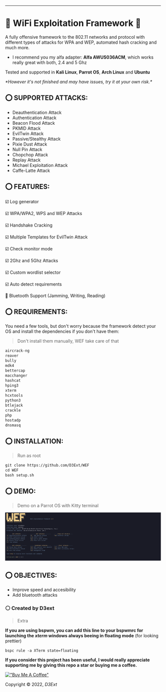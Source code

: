 
-------------------------------------------------

# 📡 WiFi Exploitation Framework 📡

A fully offensive framework to the 802.11 networks and protocol with different types of attacks for WPA and WEP, automated hash cracking and much more.

- I recommend you my alfa adapter: **Alfa AWUS036ACM**, which works really great with both, 2.4 and 5 Ghz

Tested and supported in **Kali Linux**, **Parrot OS**, **Arch Linux** and **Ubuntu**

*\*However it's not finished and may have issues, try it at your own risk.\**

## ⭕ SUPPORTED ATTACKS:

- Deauthentication Attack
- Authentication Attack
- Beacon Flood Attack
- PKMID Attack
- EvilTwin Attack 
- Passive/Stealthy Attack
- Pixie Dust Attack
- Null Pin Attack
- Chopchop Attack
- Replay Attack
- Michael Exploitation Attack
- Caffe-Latte Attack

## ⭕ FEATURES:

:ballot_box_with_check: Log generator

:ballot_box_with_check: WPA/WPA2, WPS and WEP Attacks

:ballot_box_with_check: Handshake Cracking

:ballot_box_with_check: Multiple Templates for EvilTwin Attack

:ballot_box_with_check: Check monitor mode

:ballot_box_with_check: 2Ghz and 5Ghz Attacks

:ballot_box_with_check: Custom wordlist selector

:ballot_box_with_check: Auto detect requirements

:black_square_button: Bluetooth Support (Jamming, Writing, Reading)

## ⭕ REQUIREMENTS:
You need a few tools, but don't worry because the framework detect your OS and install the dependencies if you don't have them:
> Don't install them manually, WEF take care of that

    aircrack-ng
    reaver
    bully
    mdk4
    bettercap
    macchanger
    hashcat
    hping3
    xterm
    hcxtools
    python3
    btlejack
    crackle
    php
    hostadp
    dnsmasq

## ⭕ INSTALLATION:
> Run as root
 
    git clone https://github.com/D3Ext/WEF
    cd WEF
    bash setup.sh

## ⭕ DEMO:

> Demo on a Parrot OS with Kitty terminal
<img src="https://raw.githubusercontent.com/D3Ext/WEF/main/images/wef-demo.png">

## ⭕ OBJECTIVES:

- Improve speed and accesibility
- Add bluetooth attacks

### ⚪ Created by D3ext

> Extra

**If you are using bspwm, you can add this line to your bspwmrc for launching the *xterm* windows always beeing in floating mode** (for looking prettier)

    bspc rule -a XTerm state=floating
    
**If you consider this project has been useful, I would really appreciate supporting me by giving this repo a star or buying me a coffee.**

[!["Buy Me A Coffee"](https://www.buymeacoffee.com/assets/img/custom_images/orange_img.png)](https://www.buymeacoffee.com/d3ext)

Copyright © 2022, *D3Ext*
